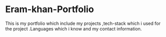 # Eram-khan-Portfolio
This is my portfolio which include my projects ,tech-stack which i used for the project .Languages which i know and my contact information.
